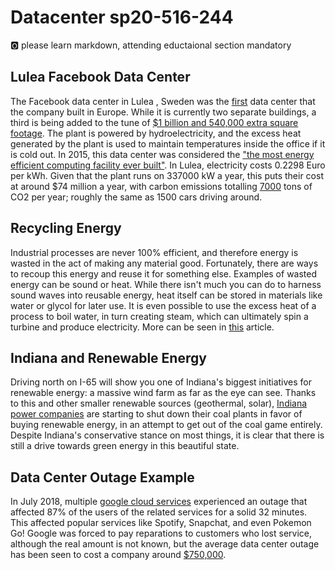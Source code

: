 # Datacenter sp20-516-244

:o2: please learn markdown, attending eductaional section mandatory

## Lulea Facebook Data Center

The Facebook data center in Lulea , Sweden was the [first](https://www.datacenterknowledge.com/facebook/facebook-data-center-investment-sweden-nears-us1b) data center that the 
company built in Europe. While it is currently two separate buildings, a third
is being added to the tune of [$1 billion and 540,000 extra square footage](https://www.datacenterknowledge.com/facebook/facebook-data-center-investment-sweden-nears-us1b). The
plant is powered by hydroelectricity, and the excess heat generated by the plant
is used to maintain temperatures inside the office if it is cold out. In 2015,
this data center was considered the ["the most energy efficient computing 
facility ever built"](https://www.theguardian.com/technology/2015/sep/25/facebook-datacentre-lulea-sweden-node-pole). In Lulea, electricity costs 0.2298 Euro per kWh. Given 
that the plant runs on 337000 kW a year, this puts their cost at around 
$74 million a year, with carbon emissions totalling [7000](https://sustainability.fb.com/wp-content/uploads/2019/08/2018-Sustainability-Data-Disclosure.pdf) tons of CO2 per year; 
roughly the same as 1500 cars driving around. 

## Recycling Energy
Industrial processes are never 100% efficient, and therefore energy is wasted in
the act of making any material good. Fortunately, there are ways to recoup this
energy and reuse it for something else. Examples of wasted energy can be sound 
or heat. While there isn't much you can do to harness sound waves into reusable
energy, heat itself can be stored in materials like water or glycol for later 
use. It is even possible to use the excess heat of a process to boil water, in
turn creating steam, which can ultimately spin a turbine and produce electricity.
More can be seen in [this](https://orionmagazine.org/article/the-unsung-solution/) article.

## Indiana and Renewable Energy
Driving north on I-65 will show you one of Indiana's biggest initiatives for
renewable energy: a massive wind farm as far as the eye can see. Thanks to this
and other smaller renewable sources (geothermal, solar), [Indiana power companies](https://www.forbes.com/sites/jeffmcmahon/2019/07/02/mike-pences-indiana-chooses-renewables-over-gas-as-it-retires-coal-early/#593c9b7243b4)
are starting to shut down their coal plants in favor of buying renewable energy,
in an attempt to get out of the coal game entirely. Despite Indiana's 
conservative stance on most things, it is clear that there is still a drive 
towards green energy in this beautiful state.

## Data Center Outage Example
In July 2018, multiple [google cloud services](https://status.cloud.google.com/incident/cloud-networking/18012) experienced an outage that affected
87% of the users of the related services for a solid 32 minutes. This affected
popular services like Spotify, Snapchat, and even Pokemon Go! Google was forced
to pay reparations to customers who lost service, although the real amount is 
not known, but the average data center outage has been seen to cost a company
around [$750,000](https://gcn.com/Articles/2016/02/09/data-center-outages.aspx).
